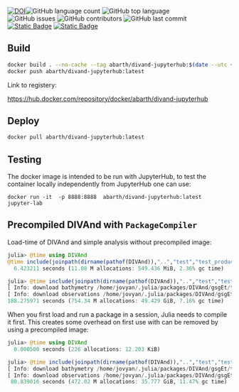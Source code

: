 [![DOI](https://zenodo.org/badge/147717941.svg)](https://doi.org/10.5281/zenodo.16755856)![GitHub language count](https://img.shields.io/github/languages/count/gher-uliege/DIVAnd-jupyterhub) ![GitHub top language](https://img.shields.io/github/languages/top/gher-uliege/DIVAnd-jupyterhub)           
![GitHub issues](https://img.shields.io/github/issues/gher-uliege/DIVAnd-jupyterhub) ![GitHub contributors](https://img.shields.io/github/contributors/gher-uliege/DIVAnd-jupyterhub) ![GitHub last commit](https://img.shields.io/github/last-commit/gher-uliege/DIVAnd-jupyterhub)      
[![Static Badge](https://img.shields.io/badge/Project-FAIR--EASE-blue)](https://fairease.eu/)  [![Static Badge](https://img.shields.io/badge/Project-Blue--Cloud--2026-blue)](https://blue-cloud.org/)

## Build

```bash
docker build . --no-cache --tag abarth/divand-jupyterhub:$(date --utc +%Y-%m-%dT%H%M)  --tag abarth/divand-jupyterhub:latest
docker push abarth/divand-jupyterhub:latest
```

Link to registery:

https://hub.docker.com/repository/docker/abarth/divand-jupyterhub

## Deploy


```bash
docker pull abarth/divand-jupyterhub:latest
```


## Testing

The docker image is intended to be run with JupyterHub, to test the container locally independently from JupyterHub one can use:

```
docker run -it  -p 8888:8888  abarth/divand-jupyterhub:latest  jupyter-lab
```

## Precompiled DIVAnd with `PackageCompiler`


Load-time of DIVAnd and simple analysis without precompiled image:

```julia
julia> @time using DIVAnd
@time include(joinpath(dirname(pathof(DIVAnd)),"..","test","test_product.jl"))
  6.423211 seconds (11.08 M allocations: 549.436 MiB, 2.36% gc time)

julia> @time include(joinpath(dirname(pathof(DIVAnd)),"..","test","test_product.jl"))
[ Info: download bathymetry /home/jovyan/.julia/packages/DIVAnd/gsgEt/test/../../DIVAnd-example-data/Global/Bathymetry/gebco_30sec_16.nc
[ Info: download observations /home/jovyan/.julia/packages/DIVAnd/gsgEt/test/../../DIVAnd-example-data/Provencal/WOD-Salinity.nc
188.275971 seconds (754.34 M allocations: 49.429 GiB, 7.16% gc time)
```

When you first load and run a package in a session, Julia needs to compile it first. This creates some overhead on first use with can be removed by using a precompiled image:


```julia
julia> @time using DIVAnd
  0.000500 seconds (226 allocations: 12.203 KiB)

julia> @time include(joinpath(dirname(pathof(DIVAnd)),"..","test","test_product.jl"))
[ Info: download bathymetry /home/jovyan/.julia/packages/DIVAnd/gsgEt/test/../../DIVAnd-example-data/Global/Bathymetry/gebco_30sec_16.nc
[ Info: download observations /home/jovyan/.julia/packages/DIVAnd/gsgEt/test/../../DIVAnd-example-data/Provencal/WOD-Salinity.nc
 80.839016 seconds (472.02 M allocations: 35.777 GiB, 11.47% gc time)
```
